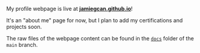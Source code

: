 My profile webpage is live at [**jamiegcan.github.io**](https://jamiegcan.github.io/)!

It's an "about me" page for now, but I plan to add my certifications and projects soon.

The raw files of the webpage content can be found in the [`docs`](https://github.com/jamiegcan/jamiegcan.github.io/tree/main/docs) folder of the `main` branch.
